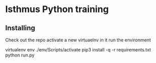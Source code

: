 # Isthmus Python training

## Installing

Check out the repo
activate a new virtuaelnv in it
run the environment

virtualenv env
./env/Scripts/activate
pip3 install -q -r requirements.txt
python run.py
